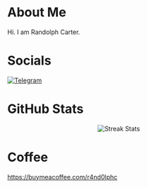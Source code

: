 # About Me
Hi. I am Randolph Carter.

# Socials
[![Telegram](https://img.shields.io/badge/Telegram-2CA5E0?style=for-the-badge&logo=telegram&logoColor=white)](https://t.me/rand0lphc)

# GitHub Stats
<p align="center">
  <img src="https://streak-stats.demolab.com?user=r4nd0lph-c&theme=icegray&hide_border=true&date_format=j%20M%5B%20Y%5D&ring=2CA5E0&fire=2CA5E0&currStreakLabel=2CA5E0&sideLabels=2CA5E0&currStreakNum=24292F&sideNums=24292F&dates=24292F&stroke=D0D7DE" alt="Streak Stats"/>
</p>

# Coffee
https://buymeacoffee.com/r4nd0lphc
